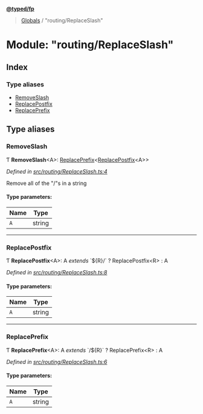 **[@typed/fp](../README.md)**

> [Globals](../globals.md) / "routing/ReplaceSlash"

# Module: "routing/ReplaceSlash"

## Index

### Type aliases

* [RemoveSlash](_routing_replaceslash_.md#removeslash)
* [ReplacePostfix](_routing_replaceslash_.md#replacepostfix)
* [ReplacePrefix](_routing_replaceslash_.md#replaceprefix)

## Type aliases

### RemoveSlash

Ƭ  **RemoveSlash**\<A>: [ReplacePrefix](_routing_replaceslash_.md#replaceprefix)\<[ReplacePostfix](_routing_replaceslash_.md#replacepostfix)\<A>>

*Defined in [src/routing/ReplaceSlash.ts:4](https://github.com/TylorS/typed-fp/blob/41076ce/src/routing/ReplaceSlash.ts#L4)*

Remove all of the "/"s in a string

#### Type parameters:

Name | Type |
------ | ------ |
`A` | string |

___

### ReplacePostfix

Ƭ  **ReplacePostfix**\<A>: A *extends* \`${R}/\` ? ReplacePostfix\<R> : A

*Defined in [src/routing/ReplaceSlash.ts:8](https://github.com/TylorS/typed-fp/blob/41076ce/src/routing/ReplaceSlash.ts#L8)*

#### Type parameters:

Name | Type |
------ | ------ |
`A` | string |

___

### ReplacePrefix

Ƭ  **ReplacePrefix**\<A>: A *extends* \`/${R}\` ? ReplacePrefix\<R> : A

*Defined in [src/routing/ReplaceSlash.ts:6](https://github.com/TylorS/typed-fp/blob/41076ce/src/routing/ReplaceSlash.ts#L6)*

#### Type parameters:

Name | Type |
------ | ------ |
`A` | string |
